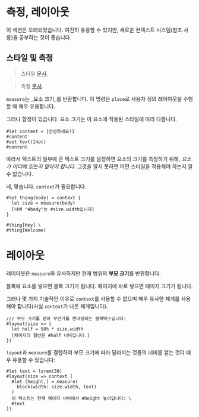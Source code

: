 # 측정, 레이아웃
<div class="warning">이 섹션은 오래되었습니다. 여전히 유용할 수 있지만, 새로운 컨텍스트 시스템(참조 사용)을 공부하는 것이 좋습니다.</div>

## 스타일 및 측정

> 스타일 [문서](https://typst.app/docs/reference/foundations/style/).

> 측정 [문서](https://typst.app/docs/reference/layout/measure/).

`measure`는 _요소 크기_를 반환합니다. 이 명령은 `place`로 사용자 정의 레이아웃을 수행할 때 매우 유용합니다.

그러나 함정이 있습니다. 요소 크기는 이 요소에 적용된 스타일에 따라 다릅니다.

```typ
#let content = [안녕하세요!]
#content
#set text(14pt)
#content
```

따라서 텍스트의 일부에 큰 텍스트 크기를 설정하면 요소의 크기를 측정하기 위해,
_요소가 어디에 있는지 알아야 합니다_. 그것을 알지 못하면 어떤 스타일을 적용해야 하는지 알 수 없습니다.

네, 맞습니다. `context`가 필요합니다.

```typ
#let thing(body) = context {
  let size = measure(body)
  [너비 "#body"는 #size.width입니다]
}

#thing[Hey] \
#thing[Welcome]
```

# 레이아웃

레이아웃은 `measure`와 유사하지만 현재 범위의 **부모 크기**를 반환합니다.

블록에 요소를 넣으면 블록 크기가 됩니다. 페이지에 바로 넣으면 페이지 크기가 됩니다.

그러나 몇 가지 기술적인 이유로 `context`를 사용할 수 없으며 매우 유사한 체계를 사용해야 합니다(사실 `context`가 나온 체계입니다).

```typ
/// 부모 크기를 받아 무언가를 렌더링하는 블랙박스입니다:
#layout(size => {
  let half = 50% * size.width
  [페이지의 절반은 #half 너비입니다.]
})
```

`layout`과 `measure`를 결합하여 부모 크기에 따라 달라지는 것들의 너비를 얻는 것이 매우 유용할 수 있습니다:

```typ
#let text = lorem(30)
#layout(size => context [
  #let (height,) = measure(
    block(width: size.width, text)
  )
  이 텍스트는 현재 페이지 너비에서 #height 높이입니다: \
  #text
])
```
